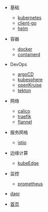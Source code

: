 * 基础
    * [kubernetes](kubernetes/README.md)
    * [client-go](client-go/README.md)
    * [helm](helm/README.md)

* 容器
    * [docker](docker/README.md)
    * [containerd](containerd/README.md)


* DevOps
    * [argoCD](argoCD/README.md)
    * [kubesphere](kubesphere/README.md)
    * [openKruise](openKruise/README.md)
    * [tekton](tekton/README.md)

* 网络
    * [calico](calico/README.md)
    * [traefik](traefik/README.md)
    * [flannel](flannel/README.md)

* 服务网格
    * [istio](istio/README.md)

* 边缘计算
    * [kubeEdge](kubeEdge/README.md)

* 监控
    * [prometheus](prometheus/README.md)

* [dapr](dapr/README.md)
* [首页](README.md)